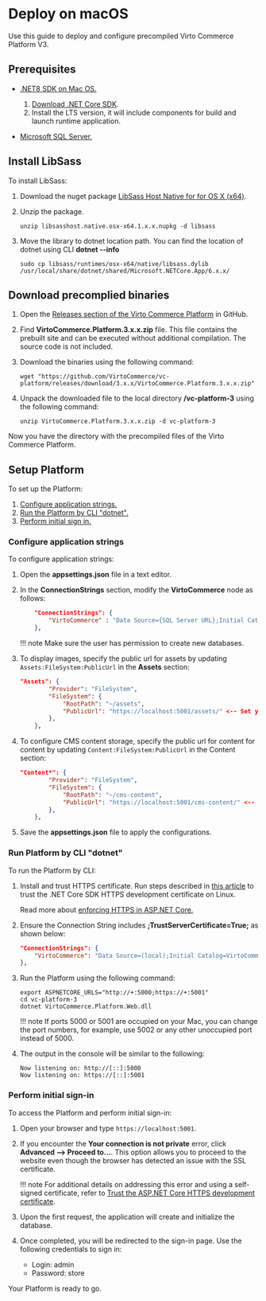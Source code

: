 # Deploy on macOS

Use this guide to deploy and configure precompiled Virto Commerce Platform V3.

## Prerequisites

* [.NET8 SDK on Mac OS.](https://docs.microsoft.com/en-us/dotnet/core/install/macos)

    1. [Download .NET Core SDK](https://dotnet.microsoft.com/download/dotnet-core).
    1. Install the LTS version, it will include components for build and launch runtime application.

* [Microsoft SQL Server.](https://www.microsoft.com/en-us/sql-server)

## Install LibSass

To install LibSass:

1. Download the nuget package [LibSass Host Native for for OS X (x64)](https://www.nuget.org/packages/LibSassHost.Native.osx-x64).
1. Unzip the package.

    ```console
    unzip libsasshost.native.osx-x64.1.x.x.nupkg -d libsass
    ```

1. Move the library to dotnet location path. You can find the location of dotnet using CLI **dotnet --info**  

    ```console
    sudo cp libsass/runtimes/osx-x64/native/libsass.dylib /usr/local/share/dotnet/shared/Microsoft.NETCore.App/6.x.x/
    ```

## Download precomplied binaries

1. Open the [Releases section of the Virto Commerce Platform](https://github.com/VirtoCommerce/vc-platform/releases) in GitHub.

1. Find **VirtoCommerce.Platform.3.x.x.zip** file. This file contains the prebuilt site and can be executed without additional compilation. The source code is not included. 

1. Download the binaries using the following command:

    ```console
    wget "https://github.com/VirtoCommerce/vc-platform/releases/download/3.x.x/VirtoCommerce.Platform.3.x.x.zip"
    ```

1. Unpack the downloaded file to the local directory **/vc-platform-3** using the following command: 

    ```console
    unzip VirtoCommerce.Platform.3.x.x.zip -d vc-platform-3
    ```

Now you have the directory with the precompiled files of the Virto Commerce Platform.

## Setup Platform

To set up the Platform:

1. [Configure application strings.](linux.md#configure-application-strings)
2. [Run the Platform by CLI "dotnet".](linux.md#run-the-platform-by-cli-dotnet)
3. [Perform initial sign in.](linux.md#perform-initial-sign-in)

### Configure application strings

To configure application strings:

1. Open the **appsettings.json** file in a text editor.
1. In the **ConnectionStrings** section, modify the **VirtoCommerce** node as follows:

    ```json
        "ConnectionStrings": {
            "VirtoCommerce" : "Data Source={SQL Server URL};Initial Catalog={Database name};Persist Security Info=True;User ID={User name};Password={User password};MultipleActiveResultSets=True;Connect Timeout=30"
        },

    ```

    !!! note
        Make sure the user has permission to create new databases.


1.  To display images, specify the public url for assets by updating `Assets:FileSystem:PublicUrl` in the **Assets** section:

    ```json
    "Assets": {
            "Provider": "FileSystem",
            "FileSystem": {
                "RootPath": "~/assets",
                "PublicUrl": "https://localhost:5001/assets/" <-- Set your platform application url with port localhost:5001
            },
        },
    ```

1. To configure CMS content storage, specify the public url for content for content by updating `Content:FileSystem:PublicUrl` in the Content section: 

    ```json
    "Content*": {
            "Provider": "FileSystem",
            "FileSystem": {
                "RootPath": "~/cms-content",
                "PublicUrl": "https://localhost:5001/cms-content/" <-- Set your platform application url with port localhost:5001
            },
        },
    ```

1. Save the **appsettings.json** file to apply the configurations.


### Run Platform by CLI "dotnet"

To run the Platform by CLI:

1. Install and trust HTTPS certificate. Run steps described in [this article](https://learn.microsoft.com/en-us/aspnet/core/security/enforcing-ssl?view=aspnetcore-3.0&tabs=visual-studio%2Clinux-ubuntu#trust-the-aspnet-core-https-development-certificate-on-windows-and-macos-1) to trust the .NET Core SDK HTTPS development certificate on Linux.

    Read more about [enforcing HTTPS in ASP.NET Core.](https://docs.microsoft.com/en-us/aspnet/core/security/enforcing-ssl?view=aspnetcore-3.0&tabs=visual-studio#trust)

1. Ensure the Connection String includes **;TrustServerCertificate=True;** as shown below:

    ```json title="appsettings.json"
    "ConnectionStrings": {
        "VirtoCommerce": "Data Source=(local);Initial Catalog=VirtoCommerce3.net8;Persist Security Info=True;User ID=virto;Password=virto;Connect Timeout=30;TrustServerCertificate=True;"
    },
    ```

1. Run the Platform using the following command:

    ```console
    export ASPNETCORE_URLS="http://+:5000;https://+:5001"
    cd vc-platform-3
    dotnet VirtoCommerce.Platform.Web.dll
    ```

    !!! note
        If ports 5000 or 5001 are occupied on your Mac, you can change the port numbers, for example, use 5002 or any other unoccupied port instead of 5000. 

1. The output in the console will be similar to the following:

    ```console
    Now listening on: http://[::]:5000
    Now listening on: https://[::]:5001
    ```

### Perform initial sign-in

To access the Platform and perform initial sign-in:

1. Open your browser and type `https://localhost:5001`.
1. If you encounter the **Your connection is not private** error, click **Advanced --> Proceed to...**. This option allows you to proceed to the website even though the browser has detected an issue with the SSL certificate.
   
    !!! note
        For additional details on addressing this error and using a self-signed certificate, refer to [Trust the ASP.NET Core HTTPS development certificate](https://learn.microsoft.com/en-us/aspnet/core/security/enforcing-ssl?view=aspnetcore-8.0&tabs=visual-studio%2Clinux-ubuntu#trust-the-aspnet-core-https-development-certificate-on-windows-and-macos).

1. Upon the first request, the application will create and initialize the database.
1. Once completed, you will be redirected to the sign-in page. Use the following credentials to sign in:

    * Login: admin
    * Password: store

Your Platform is ready to go.
